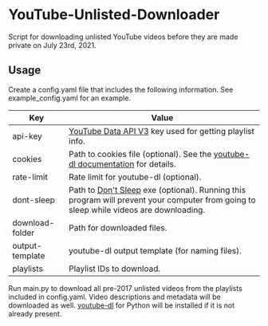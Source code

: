 # YouTube-Unlisted-Downloader
Script for downloading unlisted YouTube videos before they are made private on July 23rd, 2021.

## Usage
Create a config.yaml file that includes the following information. See example_config.yaml for an example.

| Key | Value |
| --- | --- |
| api-key | [YouTube Data API V3](https://developers.google.com/youtube/v3/getting-started) key used for getting playlist info. |
| cookies | Path to cookies file (optional). See the [youtube-dl documentation](https://github.com/ytdl-org/youtube-dl/blob/master/README.md#how-do-i-pass-cookies-to-youtube-dl) for details. |
| rate-limit | Rate limit for youtube-dl (optional). |
| dont-sleep | Path to [Don't Sleep](https://www.softwareok.com/?seite=Microsoft/DontSleep) exe (optional). Running this program will prevent your computer from going to sleep while videos are downloading. |
| download-folder | Path for downloaded files. |
| output-template | youtube-dl output template (for naming files). |
| playlists | Playlist IDs to download. |

Run main.py to download all pre-2017 unlisted videos from the playlists included in config.yaml. Video descriptions and metadata will be downloaded as well.
[youtube-dl](https://github.com/ytdl-org/youtube-dl) for Python will be installed if it is not already present.
